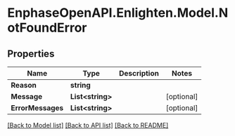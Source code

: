 # EnphaseOpenAPI.Enlighten.Model.NotFoundError

## Properties

Name | Type | Description | Notes
------------ | ------------- | ------------- | -------------
**Reason** | **string** |  | 
**Message** | **List&lt;string&gt;** |  | [optional] 
**ErrorMessages** | **List&lt;string&gt;** |  | [optional] 

[[Back to Model list]](../README.md#documentation-for-models) [[Back to API list]](../README.md#documentation-for-api-endpoints) [[Back to README]](../README.md)

